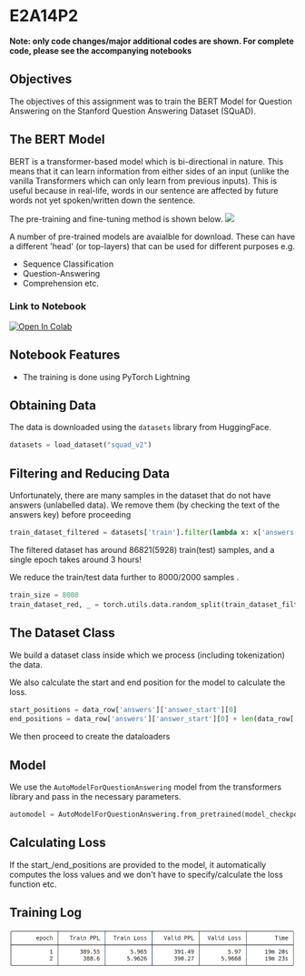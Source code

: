 # E2A14P2

**Note: only code changes/major additional codes are shown. For complete code, please see the accompanying notebooks**

## Objectives
The objectives of this assignment was to train the BERT Model for Question Answering on the Stanford Question Answering Dataset (SQuAD). 


## The BERT Model
BERT is a transformer-based model which is bi-directional in nature. This means that it can learn information from either sides of an input (unlike the vanilla Transformers which can only learn from previous inputs). This is useful because in real-life, words in our sentence are affected by future words not yet spoken/written down the sentence.  

The pre-training and fine-tuning method is shown below.
![](https://jalammar.github.io/images/bert-transfer-learning.png)

A number of pre-trained models are avaialble for download. These can have a different 'head' (or top-layers) that can be used for different purposes e.g.

- Sequence Classification
- Question-Answering
- Comprehension
etc.


### Link to Notebook

[![Open In Colab](https://colab.research.google.com/assets/colab-badge.svg)](https://colab.research.google.com/github/payne101/E_14_1/blob/main/E_14_1.ipynb)


## Notebook Features
- The training is done using PyTorch Lightning

## Obtaining Data
The data is downloaded using the `datasets` library from HuggingFace.

```python
datasets = load_dataset("squad_v2")
```

## Filtering and Reducing Data
Unfortunately, there are many samples in the dataset that do not have answers (unlabelled data). We remove them (by checking the text of the answers key) before proceeding

```python
train_dataset_filtered = datasets['train'].filter(lambda x: x['answers']['text'] != [])
```

The filtered dataset has around 86821(5928) train(test) samples, and a single epoch takes around 3 hours!

We reduce the train/test data further to 8000/2000 samples .

```python
train_size = 8000
train_dataset_red, _ = torch.utils.data.random_split(train_dataset_filtered, [train_size, len(train_dataset_filtered) - train_size])
```
## The Dataset Class
We build a dataset class inside which we process (including tokenization) the data. 

We also calculate the start and end position for the model to calculate the loss.

```python
start_positions = data_row['answers']['answer_start'][0]
end_positions = data_row['answers']['answer_start'][0] + len(data_row['answers']['text'][0])
```
We then proceed to create the dataloaders

## Model

We use the `AutoModelForQuestionAnswering` model from the transformers library and pass in the necessary parameters.

```python
automodel = AutoModelForQuestionAnswering.from_pretrained(model_checkpoint)
```
## Calculating Loss
If the start_/end_positions are provided to the model, it automatically computes the loss values and we don't have to specify/calculate the loss function etc.


## Training Log
![Alt text](logs1.png)
